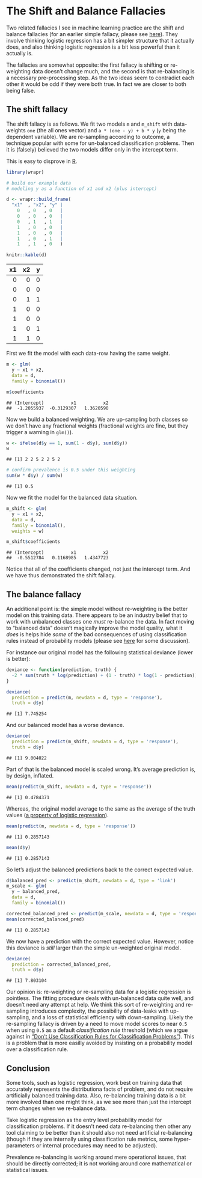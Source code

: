 The Shift and Balance Fallacies
================

Two related fallacies I see in machine learning practice are the shift
and balance fallacies (for an earlier simple fallacy, please see
[here](https://win-vector.com/2020/09/07/the-intercept-fallacy/)). They
involve thinking logistic regression has a bit simpler structure that it
actually does, and also thinking logistic regression is a bit less
powerful than it actually is.

The fallacies are somewhat opposite: the first fallacy is shifting or
re-weighting data doesn’t change much, and the second is that
re-balancing is a necessary pre-processing step. As the two ideas seem
to contradict each other it would be odd if they were both true. In fact
we are closer to both being false.

## The shift fallacy

The shift fallacy is as follows. We fit two models `m` and `m_shift`
with data-weights `one` (the all ones vector) and `a * (one - y) + b *
y` (`y` being the dependent variable). We are re-sampling according to
outcome, a technique popular with some for un-balanced classification
problems. Then it is (falsely) believed the two models differ only in
the intercept term.

This is easy to disprove in [R](https://www.r-project.org).

``` r
library(wrapr)

# build our example data
# modeling y as a function of x1 and x2 (plus intercept)

d <- wrapr::build_frame(
  "x1"  , "x2", "y" |
    0   , 0   , 0   |
    0   , 0   , 0   |
    0   , 1   , 1   |
    1   , 0   , 0   |
    1   , 0   , 0   |
    1   , 0   , 1   |
    1   , 1   , 0   )

knitr::kable(d)
```

| x1 | x2 | y |
| -: | -: | -: |
|  0 |  0 | 0 |
|  0 |  0 | 0 |
|  0 |  1 | 1 |
|  1 |  0 | 0 |
|  1 |  0 | 0 |
|  1 |  0 | 1 |
|  1 |  1 | 0 |

First we fit the model with each data-row having the same weight.

``` r
m <- glm(
  y ~ x1 + x2,
  data = d,
  family = binomial())

m$coefficients
```

    ## (Intercept)          x1          x2 
    ##  -1.2055937  -0.3129307   1.3620590

Now we build a balanced weighting. We are up-sampling both classes so we
don’t have any fractional weights (fractional weights are fine, but they
trigger a warning in `glm()`).

``` r
w <- ifelse(d$y == 1, sum(1 - d$y), sum(d$y))
w
```

    ## [1] 2 2 5 2 2 5 2

``` r
# confirm prevalence is 0.5 under this weighting
sum(w * d$y) / sum(w)
```

    ## [1] 0.5

Now we fit the model for the balanced data situation.

``` r
m_shift <- glm(
  y ~ x1 + x2,
  data = d,
  family = binomial(),
  weights = w)

m_shift$coefficients
```

    ## (Intercept)          x1          x2 
    ##  -0.5512784   0.1168985   1.4347723

Notice that all of the coefficients changed, not just the intercept
term. And we have thus demonstrated the shift fallacy.

## The balance fallacy

An additional point is: the simple model without re-weighting is the
better model on this training data. There appears to be an industry
belief that to work with unbalanced classes one *must* re-balance the
data. In fact moving to “balanced data” doesn’t magically improve the
model quality, what it *does* is helps hide *some* of the bad
consequences of using classification rules instead of probability models
(please see
[here](https://win-vector.com/2020/08/07/dont-use-classification-rules-for-classification-problems/)
for some discussion).

For instance our original model has the following statistical deviance
(lower is better):

``` r
deviance <- function(prediction, truth) {
  -2 * sum(truth * log(prediction) + (1 - truth) * log(1 - prediction))
}

deviance(
  prediction = predict(m, newdata = d, type = 'response'),
  truth = d$y)
```

    ## [1] 7.745254

And our balanced model has a worse deviance.

``` r
deviance(
  prediction = predict(m_shift, newdata = d, type = 'response'),
  truth = d$y)
```

    ## [1] 9.004022

Part of that is the balanced model is scaled wrong. It’s average
prediction is, by design, inflated.

``` r
mean(predict(m_shift, newdata = d, type = 'response'))
```

    ## [1] 0.4784371

Whereas, the original model average to the same as the average of the
truth values ([a property of logistic
regression](https://win-vector.com/2011/09/14/the-simpler-derivation-of-logistic-regression/)).

``` r
mean(predict(m, newdata = d, type = 'response'))
```

    ## [1] 0.2857143

``` r
mean(d$y)
```

    ## [1] 0.2857143

So let’s adjust the balanced predictions back to the correct expected
value.

``` r
d$balanced_pred <- predict(m_shift, newdata = d, type = 'link')
m_scale <- glm(
  y ~ balanced_pred,
  data = d,
  family = binomial())

corrected_balanced_pred <- predict(m_scale, newdata = d, type = 'response')
mean(corrected_balanced_pred)
```

    ## [1] 0.2857143

We now have a prediction with the correct expected value. However,
notice this deviance is *still* larger than the simple un-weighted
original model.

``` r
deviance(
  prediction = corrected_balanced_pred,
  truth = d$y)
```

    ## [1] 7.803104

Our opinion is: re-weighting or re-sampling data for a logistic
regression is pointless. The fitting procedure deals with un-balanced
data quite well, and doesn’t need any attempt at help. We think this
sort of re-weighting and re-sampling introduces complexity, the
possibility of data-leaks with up-sampling, and a loss of statistical
efficiency with down-sampling. Likely the re-sampling fallacy is driven
by a need to move model scores to near `0.5` when using `0.5` as a
default *classification rule* threshold (which we argue against in
[“Don’t Use Classification Rules for Classification
Problems”](https://win-vector.com/2020/08/07/dont-use-classification-rules-for-classification-problems/)).
This is a problem that is more easilly avoided by insisting on a
probability model over a classification rule.

## Conclusion

Some tools, such as logistic regression, work best on training data that
accurately represents the distributiona facts of problem, and do not
require artificially balanced training data. Also, re-balancing training
data is a bit more involved than one might think, as we see more than
just the intercept term changes when we re-balance data.

Take logistic regression as the entry level probability model for
classification problems. If it doesn’t need data re-balancing then other
any tool claiming to be better than it should also not need artificial
re-balancing (though if they are internally using classification rule
metrics, some hyper-parameters or internal procedures may need to be
adjusted).

Prevalence re-balancing is working around mere operational issues, that
should be directly corrected; it is not working around core mathematical
or statistical issues.
